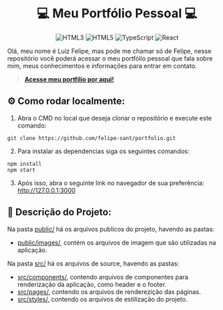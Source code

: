 <div align="center">

# 💻 Meu Portfólio Pessoal 💻

![HTML3](https://img.shields.io/badge/CSS-264DE4?&style=for-the-badge&logo=css3&logoColor=white)
![HTML5](https://img.shields.io/badge/HTML-E44D26?style=for-the-badge&logo=html5&logoColor=white)
![TypeScript](https://img.shields.io/badge/typescript-%23007ACC.svg?style=for-the-badge&logo=typescript&logoColor=white)
![React](https://img.shields.io/badge/react-%2320232a.svg?style=for-the-badge&logo=react&logoColor=%2361DAFB)

</div>

Olá, meu nome é Luiz Felipe, mas pode me chamar só de Felipe, nesse repositório você poderá acessar o meu portfólio pessoal que fala sobre mim, meus conhecimentos e informações para entrar em contato.

> [**Acesse meu portfílio por aqui!**](https://portfolio-felipe-sant.vercel.app/)

## ⚙️ Como rodar localmente:

1. Abra o CMD no local que deseja clonar o repositório e execute este comando:

```
git clone https://github.com/felipe-sant/portfolio.git
```

2. Para instalar as dependencias siga os seguintes comandos:

```
npm install
npm start
```

3. Após isso, abra o seguinte link no navegador de sua preferência: http://127.0.0.1:3000

## 📄 Descrição do Projeto:

Na pasta [public/](public/) há os arquivos publicos do projeto, havendo as pastas:

- [public/images/](public/images/), contém os arquivos de imagem que são utilizadas na aplicação.

Na pasta [src/](src/) há os arquivos de source, havendo as pastas:
- [src/components/](src/components/), contendo arquivos de componentes para renderização da aplicação, como header e o footer.
- [src/pages/](src/pages/), contendo os arquivos de renderezição das páginas.
- [src/styles/](src/styles/), contendo os arquivos de estilização do projeto.
